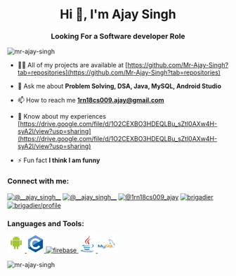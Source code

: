 <h1 align="center">Hi 👋, I'm Ajay Singh</h1>
<h3 align="center">Looking For a Software developer Role</h3>

<p align="left"> <img src="https://komarev.com/ghpvc/?username=mr-ajay-singh&label=Profile%20views&color=0e75b6&style=flat" alt="mr-ajay-singh" /> </p>

- 👨‍💻 All of my projects are available at [https://github.com/Mr-Ajay-Singh?tab=repositories](https://github.com/Mr-Ajay-Singh?tab=repositories)

- 💬 Ask me about **Problem Solving, DSA, Java, MySQL, Android Studio**

- 📫 How to reach me **1rn18cs009.ajay@gmail.com**

- 📄 Know about my experiences [https://drive.google.com/file/d/1O2CEXBO3HDEQLBu_sZtl0AXw4H-syA2l/view?usp=sharing](https://drive.google.com/file/d/1O2CEXBO3HDEQLBu_sZtl0AXw4H-syA2l/view?usp=sharing)

- ⚡ Fun fact **I think I am funny**

<h3 align="left">Connect with me:</h3>
<p align="left">
<a href="https://twitter.com/@__ajay_singh__" target="blank"><img align="center" src="https://raw.githubusercontent.com/rahuldkjain/github-profile-readme-generator/master/src/images/icons/Social/twitter.svg" alt="@__ajay_singh__" height="30" width="40" /></a>
<a href="https://linkedin.com/in/@__ajay_singh__" target="blank"><img align="center" src="https://raw.githubusercontent.com/rahuldkjain/github-profile-readme-generator/master/src/images/icons/Social/linked-in-alt.svg" alt="@__ajay_singh__" height="30" width="40" /></a>
<a href="https://www.hackerrank.com/@1rn18cs009_ajay" target="blank"><img align="center" src="https://raw.githubusercontent.com/rahuldkjain/github-profile-readme-generator/master/src/images/icons/Social/hackerrank.svg" alt="@1rn18cs009_ajay" height="30" width="40" /></a>
<a href="https://www.leetcode.com/brigadier" target="blank"><img align="center" src="https://raw.githubusercontent.com/rahuldkjain/github-profile-readme-generator/master/src/images/icons/Social/leet-code.svg" alt="brigadier" height="30" width="40" /></a>
<a href="https://auth.geeksforgeeks.org/user/brigadier/profile" target="blank"><img align="center" src="https://raw.githubusercontent.com/rahuldkjain/github-profile-readme-generator/master/src/images/icons/Social/geeks-for-geeks.svg" alt="brigadier/profile" height="30" width="40" /></a>
</p>

<h3 align="left">Languages and Tools:</h3>
<p align="left"> <a href="https://developer.android.com" target="_blank"> <img src="https://raw.githubusercontent.com/devicons/devicon/master/icons/android/android-original-wordmark.svg" alt="android" width="40" height="40"/> </a> <a href="https://www.cprogramming.com/" target="_blank"> <img src="https://raw.githubusercontent.com/devicons/devicon/master/icons/c/c-original.svg" alt="c" width="40" height="40"/> </a> <a href="https://firebase.google.com/" target="_blank"> <img src="https://www.vectorlogo.zone/logos/firebase/firebase-icon.svg" alt="firebase" width="40" height="40"/> </a> <a href="https://www.java.com" target="_blank"> <img src="https://raw.githubusercontent.com/devicons/devicon/master/icons/java/java-original.svg" alt="java" width="40" height="40"/> </a> <a href="https://www.mysql.com/" target="_blank"> <img src="https://raw.githubusercontent.com/devicons/devicon/master/icons/mysql/mysql-original-wordmark.svg" alt="mysql" width="40" height="40"/> </a> </p>

<p><img align="center" src="https://github-readme-stats.vercel.app/api/top-langs?username=mr-ajay-singh&show_icons=true&locale=en&layout=compact" alt="mr-ajay-singh" /></p
